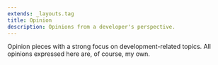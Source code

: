 ```yaml
---
extends: _layouts.tag
title: Opinion
description: Opinions from a developer's perspective.
---
```


Opinion pieces with a strong focus on development-related topics. All opinions expressed here are, of course, my own.

